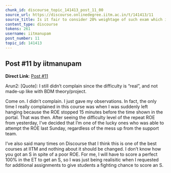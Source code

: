 ```yaml
---
chunk_id: discourse_topic_141413_post_11_00
source_url: https://discourse.onlinedegree.iitm.ac.in/t/141413/11
source_title: Is it fair to consider 20% weightage of such exam which is impossible to solve in given time (i.e. ROE)
content_type: discourse
tokens: 261
username: iitmanupam
post_number: 11
topic_id: 141413
---
```


## Post #11 by iitmanupam

**Direct Link**: [Post #11](https://discourse.onlinedegree.iitm.ac.in/t/141413/11)

Arun2:
[Quote]: 
I still didn’t complain since the difficulty is “real”, and not made-up like with BDM theory/project.

Come on. I didn’t complain. I just gave my observations. In fact, the only time I really complained in this course was when I was suddenly left hanging because the ROE stopped 15 minutes before the time shown in the portal. That was then. After seeing the difficulty level of the repeat ROE from yesterday, I’ve decided that I’m one of the lucky ones who was able to attempt the ROE last Sunday, regardless of the mess up from the support team.

I’ve also said many times on Discourse that I think this is one of the best courses at IITM and nothing about it should be changed. I don’t know how you got an S in spite of a poor ROE. For me, I will have to score a perfect 100% in the ET to get an S, so I was just being realisitic when I requested for additional assignments to give students a fighting chance to score an S.
